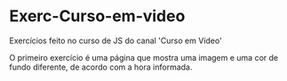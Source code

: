 # Exerc-Curso-em-video
 Exercícios feito no curso de JS do canal 'Curso em Vídeo'

 O primeiro exercício é uma página que mostra uma imagem e uma cor de fundo diferente, de acordo com a hora informada. 
